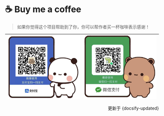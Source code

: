 # ☕ Buy me a coffee

> 如果你觉得这个项目帮助到了你，你可以帮作者买一杯咖啡表示感谢！

| ![alipay](./images/alipay.png) | ![wx](./images/wx.png) |
| ------------------------------ | ---------------------- |

<div>
    <p align="right">更新于 {docsify-updated}</p>
</div>
